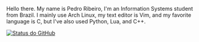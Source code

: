 Hello there. My name is Pedro Ribeiro, I'm an Information Systems student from Brazil. I mainly use Arch Linux, my text editor is Vim, and my favorite language is C, but I've also used Python, Lua, and C++.

[![Status do GitHub](https://github-readme-stats.vercel.app/api?username=gb8t)](https://github.com/anuraghazra/github-readme-stats)
